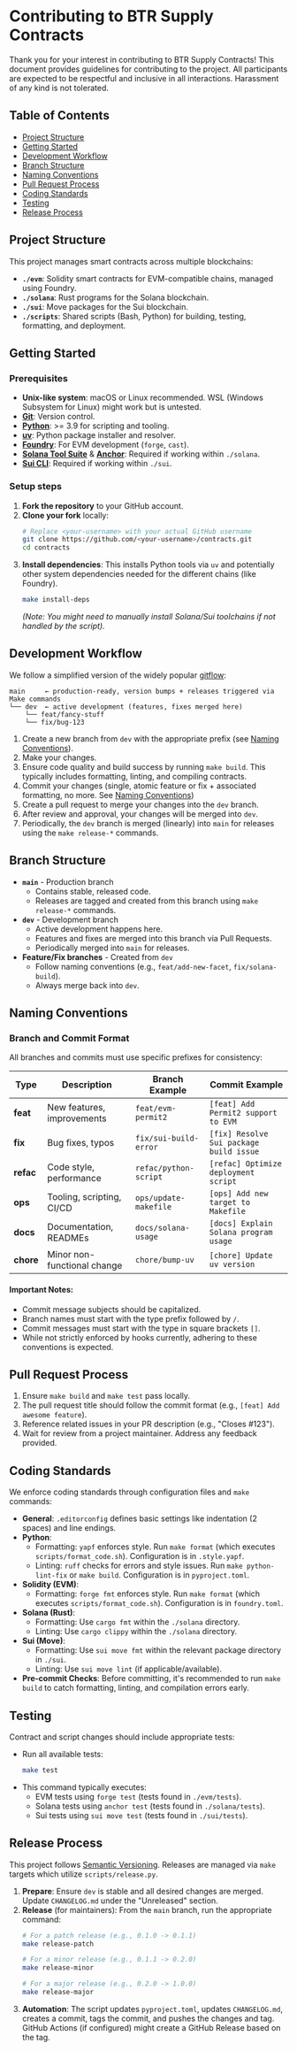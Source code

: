 # Contributing to BTR Supply Contracts

Thank you for your interest in contributing to BTR Supply Contracts! This document provides guidelines for contributing to the project. All participants are expected to be respectful and inclusive in all interactions. Harassment of any kind is not tolerated.

## Table of Contents

- [Project Structure](#project-structure)
- [Getting Started](#getting-started)
- [Development Workflow](#development-workflow)
- [Branch Structure](#branch-structure)
- [Naming Conventions](#naming-conventions)
- [Pull Request Process](#pull-request-process)
- [Coding Standards](#coding-standards)
- [Testing](#testing)
- [Release Process](#release-process)

## Project Structure

This project manages smart contracts across multiple blockchains:

- **`./evm`**: Solidity smart contracts for EVM-compatible chains, managed using Foundry.
- **`./solana`**: Rust programs for the Solana blockchain.
- **`./sui`**: Move packages for the Sui blockchain.
- **`./scripts`**: Shared scripts (Bash, Python) for building, testing, formatting, and deployment.

## Getting Started

### Prerequisites

- **Unix-like system**: macOS or Linux recommended. WSL (Windows Subsystem for Linux) might work but is untested.
- **[Git](https://git-scm.com/book/en/v2/Getting-Started-Installing-Git)**: Version control.
- **[Python](https://www.python.org/downloads/)**: >= 3.9 for scripting and tooling.
- **[uv](https://github.com/astral-sh/uv)**: Python package installer and resolver.
- **[Foundry](https://book.getfoundry.sh/getting-started/installation)**: For EVM development (`forge`, `cast`).
- **[Solana Tool Suite](https://docs.solana.com/cli/install)** & **[Anchor](https://www.anchor-lang.com/docs/installation)**: Required if working within `./solana`.
- **[Sui CLI](https://docs.sui.io/guides/developer/getting-started/sui-install)**: Required if working within `./sui`.

### Setup steps

1.  **Fork the repository** to your GitHub account.
2.  **Clone your fork** locally:
    ```bash
    # Replace <your-username> with your actual GitHub username
    git clone https://github.com/<your-username>/contracts.git
    cd contracts
    ```
3.  **Install dependencies**: This installs Python tools via `uv` and potentially other system dependencies needed for the different chains (like Foundry).
    ```bash
    make install-deps
    ```
    *(Note: You might need to manually install Solana/Sui toolchains if not handled by the script).*

## Development Workflow

We follow a simplified version of the widely popular [gitflow](https://danielkummer.github.io/git-flow-cheatsheet/):

```
main     ← production-ready, version bumps + releases triggered via Make commands
└── dev  ← active development (features, fixes merged here)
    └── feat/fancy-stuff
    └── fix/bug-123
```

1.  Create a new branch from `dev` with the appropriate prefix (see [Naming Conventions](#naming-conventions)).
2.  Make your changes.
3.  Ensure code quality and build success by running `make build`. This typically includes formatting, linting, and compiling contracts.
3. Commit your changes (single, atomic feature or fix + associated formatting, no more. See [Naming Conventions](#naming-conventions))
5.  Create a pull request to merge your changes into the `dev` branch.
6.  After review and approval, your changes will be merged into `dev`.
7.  Periodically, the `dev` branch is merged (linearly) into `main` for releases using the `make release-*` commands.

## Branch Structure

-   **`main`** - Production branch
    -   Contains stable, released code.
    -   Releases are tagged and created from this branch using `make release-*` commands.
-   **`dev`** - Development branch
    -   Active development happens here.
    -   Features and fixes are merged into this branch via Pull Requests.
    -   Periodically merged into `main` for releases.
-   **Feature/Fix branches** - Created from `dev`
    -   Follow naming conventions (e.g., `feat/add-new-facet`, `fix/solana-build`).
    -   Always merge back into `dev`.

## Naming Conventions

### Branch and Commit Format

All branches and commits must use specific prefixes for consistency:

| Type    | Description                 | Branch Example        | Commit Example                         |
| ------- | --------------------------- | --------------------- | -------------------------------------- |
| **feat**  | New features, improvements  | `feat/evm-permit2`    | `[feat] Add Permit2 support to EVM`    |
| **fix**   | Bug fixes, typos            | `fix/sui-build-error` | `[fix] Resolve Sui package build issue`|
| **refac** | Code style, performance     | `refac/python-script` | `[refac] Optimize deployment script`   |
| **ops**   | Tooling, scripting, CI/CD   | `ops/update-makefile` | `[ops] Add new target to Makefile`     |
| **docs**  | Documentation, READMEs      | `docs/solana-usage`   | `[docs] Explain Solana program usage`  |
| **chore** | Minor non-functional change | `chore/bump-uv`       | `[chore] Update uv version`            |

#### Important Notes:

-   Commit message subjects should be capitalized.
-   Branch names must start with the type prefix followed by `/`.
-   Commit messages must start with the type in square brackets `[]`.
-   While not strictly enforced by hooks currently, adhering to these conventions is expected.

## Pull Request Process

1.  Ensure `make build` and `make test` pass locally.
2.  The pull request title should follow the commit format (e.g., `[feat] Add awesome feature`).
3.  Reference related issues in your PR description (e.g., "Closes #123").
4.  Wait for review from a project maintainer. Address any feedback provided.

## Coding Standards

We enforce coding standards through configuration files and `make` commands:

-   **General**: `.editorconfig` defines basic settings like indentation (2 spaces) and line endings.
-   **Python**:
    -   Formatting: `yapf` enforces style. Run `make format` (which executes `scripts/format_code.sh`). Configuration is in `.style.yapf`.
    -   Linting: `ruff` checks for errors and style issues. Run `make python-lint-fix` or `make build`. Configuration is in `pyproject.toml`.
-   **Solidity (EVM)**:
    -   Formatting: `forge fmt` enforces style. Run `make format` (which executes `scripts/format_code.sh`). Configuration is in `foundry.toml`.
-   **Solana (Rust)**:
    -   Formatting: Use `cargo fmt` within the `./solana` directory.
    -   Linting: Use `cargo clippy` within the `./solana` directory.
-   **Sui (Move)**:
    -   Formatting: Use `sui move fmt` within the relevant package directory in `./sui`.
    -   Linting: Use `sui move lint` (if applicable/available).
-   **Pre-commit Checks**: Before committing, it's recommended to run `make build` to catch formatting, linting, and compilation errors early.

## Testing

Contract and script changes should include appropriate tests:

-   Run all available tests:
    ```bash
    make test
    ```
-   This command typically executes:
    -   EVM tests using `forge test` (tests found in `./evm/tests`).
    -   Solana tests using `anchor test` (tests found in `./solana/tests`).
    -   Sui tests using `sui move test` (tests found in `./sui/tests`).

## Release Process

This project follows [Semantic Versioning](https://semver.org/). Releases are managed via `make` targets which utilize `scripts/release.py`.

1.  **Prepare**: Ensure `dev` is stable and all desired changes are merged. Update `CHANGELOG.md` under the "Unreleased" section.
2.  **Release** (for maintainers): From the `main` branch, run the appropriate command:
    ```bash
    # For a patch release (e.g., 0.1.0 -> 0.1.1)
    make release-patch

    # For a minor release (e.g., 0.1.1 -> 0.2.0)
    make release-minor

    # For a major release (e.g., 0.2.0 -> 1.0.0)
    make release-major
    ```
3.  **Automation**: The script updates `pyproject.toml`, updates `CHANGELOG.md`, creates a commit, tags the commit, and pushes the changes and tag. GitHub Actions (if configured) might create a GitHub Release based on the tag.

